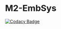 # M2-EmbSys

[![Codacy Badge](https://api.codacy.com/project/badge/Grade/692369839b5e4989aa9e23d4c089de54)](https://app.codacy.com/gh/Satesh1010/M2-EmbSys?utm_source=github.com&utm_medium=referral&utm_content=Satesh1010/M2-EmbSys&utm_campaign=Badge_Grade_Settings)
